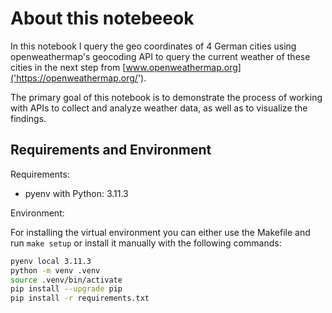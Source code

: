 # About this notebeeok

In this notebook I query the geo coordinates of 4 German cities using openweathermap's geocoding API to query the current weather of these cities in the next step from [www.openweathermap.org]('https://openweathermap.org/'). 

The primary goal of this notebook is to demonstrate the process of working with APIs to collect and analyze weather data, as well as to visualize the findings. 


## Requirements and Environment

Requirements:
- pyenv with Python: 3.11.3

Environment: 

For installing the virtual environment you can either use the Makefile and run `make setup` or install it manually with the following commands: 

```Bash
pyenv local 3.11.3
python -m venv .venv
source .venv/bin/activate
pip install --upgrade pip
pip install -r requirements.txt